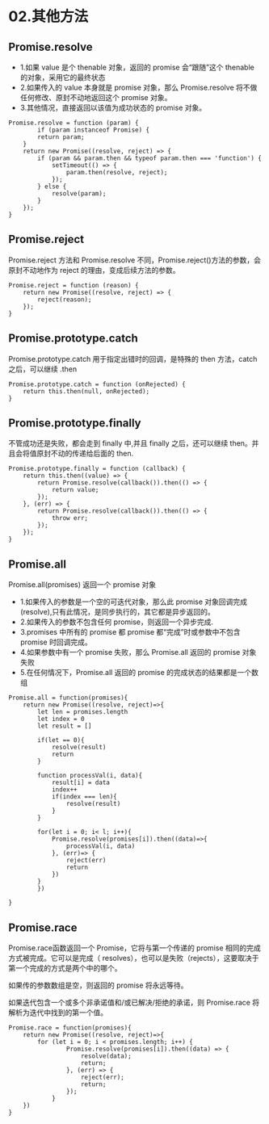 # 02.其他方法

## Promise.resolve

- 1.如果 value 是个 thenable 对象，返回的 promise 会“跟随”这个 thenable 的对象，采用它的最终状态
- 2.如果传入的 value 本身就是 promise 对象，那么 Promise.resolve 将不做任何修改、原封不动地返回这个 promise 对象。
- 3.其他情况，直接返回以该值为成功状态的 promise 对象。

```
Promise.resolve = function (param) {
        if (param instanceof Promise) {
        return param;
    }
    return new Promise((resolve, reject) => {
        if (param && param.then && typeof param.then === 'function') {
            setTimeout(() => {
                param.then(resolve, reject);
            });
        } else {
            resolve(param);
        }
    });
}
```

## Promise.reject

Promise.reject 方法和 Promise.resolve 不同，Promise.reject()方法的参数，会原封不动地作为 reject 的理由，变成后续方法的参数。

```
Promise.reject = function (reason) {
    return new Promise((resolve, reject) => {
        reject(reason);
    });
}
```

## Promise.prototype.catch

Promise.prototype.catch 用于指定出错时的回调，是特殊的 then 方法，catch 之后，可以继续 .then

```
Promise.prototype.catch = function (onRejected) {
    return this.then(null, onRejected);
}
```

## Promise.prototype.finally

不管成功还是失败，都会走到 finally 中,并且 finally 之后，还可以继续 then。并且会将值原封不动的传递给后面的 then.

```
Promise.prototype.finally = function (callback) {
    return this.then((value) => {
        return Promise.resolve(callback()).then(() => {
            return value;
        });
    }, (err) => {
        return Promise.resolve(callback()).then(() => {
            throw err;
        });
    });
}
```

## Promise.all

Promise.all(promises) 返回一个 promise 对象

- 1.如果传入的参数是一个空的可迭代对象，那么此 promise 对象回调完成(resolve),只有此情况，是同步执行的，其它都是异步返回的。
- 2.如果传入的参数不包含任何 promise，则返回一个异步完成.
- 3.promises 中所有的 promise 都 promise 都“完成”时或参数中不包含 promise 时回调完成。
- 4.如果参数中有一个 promise 失败，那么 Promise.all 返回的 promise 对象失败
- 5.在任何情况下，Promise.all 返回的 promise 的完成状态的结果都是一个数组

```
Promise.all = function(promises){
    return new Promise((resolve, reject)=>{
        let len = promises.length
        let index = 0
        let result = []

        if(let == 0){
            resolve(result)
            return
        }

        function processVal(i, data){
            result[i] = data
            index++
            if(index === len){
                resolve(result)
            }
        }

        for(let i = 0; i< l; i++){
            Promise.resolve(promises[i]).then((data)=>{
                processVal(i, data)
            }, (err)=> {
                reject(err)
                return
            })
        }
        })

}
```

## Promise.race
Promise.race函数返回一个 Promise，它将与第一个传递的 promise 相同的完成方式被完成。它可以是完成（ resolves），也可以是失败（rejects），这要取决于第一个完成的方式是两个中的哪个。

如果传的参数数组是空，则返回的 promise 将永远等待。

如果迭代包含一个或多个非承诺值和/或已解决/拒绝的承诺，则 Promise.race 将解析为迭代中找到的第一个值。


```
Promise.race = function(promises){
    return new Promise((resolve, reject)=>{
        for (let i = 0; i < promises.length; i++) {
                Promise.resolve(promises[i]).then((data) => {
                    resolve(data);
                    return;
                }, (err) => {
                    reject(err);
                    return;
                });
            }
    })
}
```